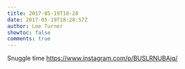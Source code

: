 ```yaml
---
title: 2017-05-19T18-28
date: 2017-05-19T18:28:57Z
author: Lee Turner
showtoc: false
comments: true
---
```


Snuggle time https://www.instagram.com/p/BUSLRNUBAjq/

